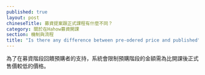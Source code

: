 ```yaml
---
published: true
layout: post
chineseTitle: 募資提案跟正式課程有什麼不同？
category: 關於在Hahow募資開課
section: 機制與流程
title: "Is there any difference between pre-odered price and published"
---
```



為了在募資階段回饋預購者的支持，系統會限制預購階段的金額需為比開課後正式售價較低的價格。
